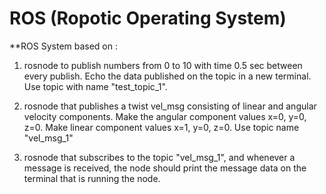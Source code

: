 # ROS (Ropotic Operating System)

**ROS System based on :

1. rosnode to publish numbers from 0 to 10 with time 0.5 sec between every publish.
   Echo the data published on the topic in a new terminal.
   Use topic with name "test_topic_1".

2. rosnode that publishes a twist vel_msg consisting of linear and angular velocity components.
   Make the angular component values x=0, y=0, z=0. Make linear component values x=1, y=0, z=0.
   Use topic name "vel_msg_1"
	
3. rosnode that subscribes to the topic "vel_msg_1", and whenever a message is received, 
   the node should print the message data on the terminal that is running the node.
	
